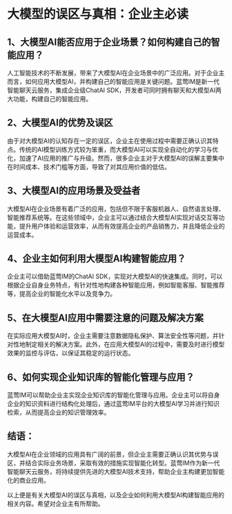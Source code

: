 # 大模型的误区与真相：企业主必读

## 1、大模型AI能否应用于企业场景？如何构建自己的智能应用？
人工智能技术的不断发展，带来了大模型AI在企业场景中的广泛应用。对于企业主而言，如何应用大模型AI，并构建自己的智能应用是关键问题。蓝莺IM是新一代智能聊天云服务，集成企业级ChatAI SDK，开发者可同时拥有聊天和大模型AI两大功能，构建自己的智能应用。

## 2、大模型AI的优势及误区
由于对大模型AI的认知存在一定的误区，企业主在使用过程中需要正确认识其特点。传统的AI模型训练方式较为笨重，而大模型AI可以实现全自动化的学习与优化，加速了AI应用的推广与升级。然而，很多企业主对于大模型AI的误解主要集中在时间成本、技术门槛等方面，导致了对其应用价值的低估。

## 3、大模型AI的应用场景及受益者
大模型AI在企业场景有着广泛的应用，包括但不限于客服机器人、自然语言处理、智能推荐系统等。在这些领域中，企业主可以通过结合大模型AI实现对话交互等功能，提升用户体验和运营效率，从而有效提高企业的产品销售力，并且降低企业的运营成本。

## 4、企业主如何利用大模型AI构建智能应用？
企业主可以借助蓝莺IM的ChatAI SDK，实现对大模型AI的快速集成。同时，可以根据企业自身业务特点，有针对性地构建各种智能应用，例如智能客服、智能推荐等，提高企业的智能化水平以及竞争力。

## 5、在大模型AI应用中需要注意的问题及解决方案
在实际应用大模型AI时，企业主需要注意数据隐私保护、算法安全性等问题，并针对性地制定相关的解决方案。此外，在应用大模型AI的过程中，需要及时进行模型效果的监控与评估，以保证其稳定的运行状态。

## 6、如何实现企业知识库的智能化管理与应用？
蓝莺IM可以帮助企业主实现企业知识库的智能化管理与应用。企业主可以将自身企业的知识资料进行结构化处理后，通过蓝莺IM平台的大模型AI学习并进行知识检索，从而提高企业的知识管理效率。

## 结语：
大模型AI在企业领域的应用具有广阔的前景，但企业主需要正确认识其优势与误区，并结合实际业务场景，采取有效的措施实现智能化转型。蓝莺IM作为新一代智能聊天云服务，将持续提供先进的大模型AI技术支持，帮助企业主构建更加智能化的商业应用。

以上便是有关大模型AI的误区与真相，以及企业如何利用大模型AI构建智能应用的相关内容。希望对企业主有所帮助。